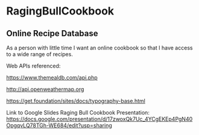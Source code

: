 # RagingBullCookbook
## Online Recipe Database



As a person with little time I want an online cookbook so that I have access to a wide range of recipes.

Web APIs referenced:

https://www.themealdb.com/api.php

http://api.openweathermap.org

https://get.foundation/sites/docs/typography-base.html

<!-- 2nd Web API link goes here -->
<!-- the Foundation website link -->

Link to Google Slides Raging Bull Cookbook Presentation:  
https://docs.google.com/presentation/d/17zwoxQk7Uc_4YCgEKEp4PgN40OpgqvLQ78TGh-WE684/edit?usp=sharing

